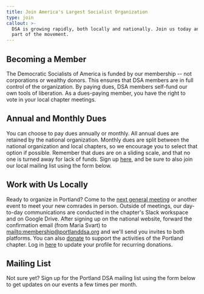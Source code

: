 ```yaml
---
title: Join America's Largest Socialist Organization
type: join
callout: >-
  DSA is growing rapidly, both locally and nationally. Join us today and be a
  part of the movement.
---
```

## Becoming a Member

The Democratic Socialists of America is funded by our membership -- not corporations or wealthy donors. This ensures that DSA members are in full control of the organization. By paying dues, DSA members self-fund our own tools of liberation. As a dues-paying member, you have the right to vote in your local chapter meetings.

## Annual and Monthly Dues

You can choose to pay dues annually or monthly. All annual dues are retained by the national organization. Monthly dues are split between the national organization and local chapters, so we encourage you to select that option if possible. Remember that dues are on a sliding scale, and that no one is turned away for lack of funds. Sign up [here](http://dsausa.org/join), and be sure to also join our local mailing list using the form below.

## Work with Us Locally

Ready to organize in Portland? Come to the [next general meeting](/calendar) or another event to meet your new comrades in person. Outside of meetings, our day-to-day communications are conducted in the chapter's Slack workspace and on Google Drive. After signing up on the national website, forward the confirmation email (from Maria Svart) to <mailto:membership@portlanddsa.org> and we'll send you invites to both platforms. You can also [donate](https://www.z2systems.com/np/clients/portlanddsa/donation.jsp) to support the activities of the Portland chapter. Log in [here](https://www.z2systems.com/np/clients/portlanddsa/login.jsp) to update your profile for recurring donations.

## Mailing List

Not sure yet? Sign up for the Portland DSA mailing list using the form below to get updates on our events a few times per month.
